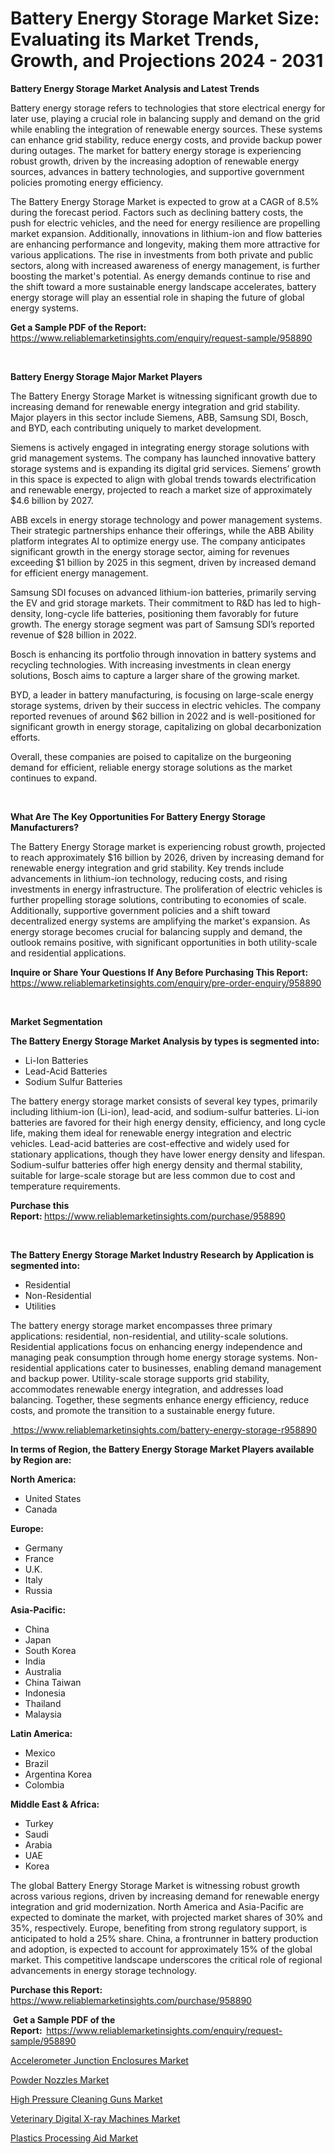 <p><h1>Battery Energy Storage Market Size: Evaluating its Market Trends, Growth, and Projections 2024 - 2031</h1></p><p><strong>Battery Energy Storage Market Analysis and Latest Trends</strong></p>
<p><p>Battery energy storage refers to technologies that store electrical energy for later use, playing a crucial role in balancing supply and demand on the grid while enabling the integration of renewable energy sources. These systems can enhance grid stability, reduce energy costs, and provide backup power during outages. The market for battery energy storage is experiencing robust growth, driven by the increasing adoption of renewable energy sources, advances in battery technologies, and supportive government policies promoting energy efficiency.</p><p>The Battery Energy Storage Market is expected to grow at a CAGR of 8.5% during the forecast period. Factors such as declining battery costs, the push for electric vehicles, and the need for energy resilience are propelling market expansion. Additionally, innovations in lithium-ion and flow batteries are enhancing performance and longevity, making them more attractive for various applications. The rise in investments from both private and public sectors, along with increased awareness of energy management, is further boosting the market's potential. As energy demands continue to rise and the shift toward a more sustainable energy landscape accelerates, battery energy storage will play an essential role in shaping the future of global energy systems.</p></p>
<p><strong>Get a Sample PDF of the Report:&nbsp;</strong> <a href="https://www.reliablemarketinsights.com/enquiry/request-sample/958890?utm_campaign=1496&utm_medium=2&utm_source=Github&utm_content=ia&utm_term=11102024&utm_id=battery-energy-storage">https://www.reliablemarketinsights.com/enquiry/request-sample/958890</a></p>
<p>&nbsp;</p>
<p><strong>Battery Energy Storage Major Market Players</strong></p>
<p><p>The Battery Energy Storage Market is witnessing significant growth due to increasing demand for renewable energy integration and grid stability. Major players in this sector include Siemens, ABB, Samsung SDI, Bosch, and BYD, each contributing uniquely to market development.</p><p>Siemens is actively engaged in integrating energy storage solutions with grid management systems. The company has launched innovative battery storage systems and is expanding its digital grid services. Siemens’ growth in this space is expected to align with global trends towards electrification and renewable energy, projected to reach a market size of approximately $4.6 billion by 2027.</p><p>ABB excels in energy storage technology and power management systems. Their strategic partnerships enhance their offerings, while the ABB Ability platform integrates AI to optimize energy use. The company anticipates significant growth in the energy storage sector, aiming for revenues exceeding $1 billion by 2025 in this segment, driven by increased demand for efficient energy management.</p><p>Samsung SDI focuses on advanced lithium-ion batteries, primarily serving the EV and grid storage markets. Their commitment to R&D has led to high-density, long-cycle life batteries, positioning them favorably for future growth. The energy storage segment was part of Samsung SDI’s reported revenue of $28 billion in 2022.</p><p>Bosch is enhancing its portfolio through innovation in battery systems and recycling technologies. With increasing investments in clean energy solutions, Bosch aims to capture a larger share of the growing market.</p><p>BYD, a leader in battery manufacturing, is focusing on large-scale energy storage systems, driven by their success in electric vehicles. The company reported revenues of around $62 billion in 2022 and is well-positioned for significant growth in energy storage, capitalizing on global decarbonization efforts.</p><p>Overall, these companies are poised to capitalize on the burgeoning demand for efficient, reliable energy storage solutions as the market continues to expand.</p></p>
<p>&nbsp;</p>
<p><strong>What Are The Key Opportunities For Battery Energy Storage Manufacturers?</strong></p>
<p><p>The Battery Energy Storage market is experiencing robust growth, projected to reach approximately $16 billion by 2026, driven by increasing demand for renewable energy integration and grid stability. Key trends include advancements in lithium-ion technology, reducing costs, and rising investments in energy infrastructure. The proliferation of electric vehicles is further propelling storage solutions, contributing to economies of scale. Additionally, supportive government policies and a shift toward decentralized energy systems are amplifying the market's expansion. As energy storage becomes crucial for balancing supply and demand, the outlook remains positive, with significant opportunities in both utility-scale and residential applications.</p></p>
<p><strong>Inquire or Share Your Questions If Any Before Purchasing This Report:</strong> <a href="https://www.reliablemarketinsights.com/enquiry/pre-order-enquiry/958890?utm_campaign=1496&utm_medium=2&utm_source=Github&utm_content=ia&utm_term=11102024&utm_id=battery-energy-storage">https://www.reliablemarketinsights.com/enquiry/pre-order-enquiry/958890</a></p>
<p>&nbsp;</p>
<p><strong>Market Segmentation</strong></p>
<p><strong>The Battery Energy Storage Market Analysis by types is segmented into:</strong></p>
<p><ul><li>Li-Ion Batteries</li><li>Lead-Acid Batteries</li><li>Sodium Sulfur Batteries</li></ul></p>
<p><p>The battery energy storage market consists of several key types, primarily including lithium-ion (Li-ion), lead-acid, and sodium-sulfur batteries. Li-ion batteries are favored for their high energy density, efficiency, and long cycle life, making them ideal for renewable energy integration and electric vehicles. Lead-acid batteries are cost-effective and widely used for stationary applications, though they have lower energy density and lifespan. Sodium-sulfur batteries offer high energy density and thermal stability, suitable for large-scale storage but are less common due to cost and temperature requirements.</p></p>
<p><strong>Purchase this Report:&nbsp;</strong><a href="https://www.reliablemarketinsights.com/purchase/958890?utm_campaign=1496&utm_medium=2&utm_source=Github&utm_content=ia&utm_term=11102024&utm_id=battery-energy-storage">https://www.reliablemarketinsights.com/purchase/958890</a></p>
<p>&nbsp;</p>
<p><strong>The Battery Energy Storage Market Industry Research by Application is segmented into:</strong></p>
<p><ul><li>Residential</li><li>Non-Residential</li><li>Utilities</li></ul></p>
<p><p>The battery energy storage market encompasses three primary applications: residential, non-residential, and utility-scale solutions. Residential applications focus on enhancing energy independence and managing peak consumption through home energy storage systems. Non-residential applications cater to businesses, enabling demand management and backup power. Utility-scale storage supports grid stability, accommodates renewable energy integration, and addresses load balancing. Together, these segments enhance energy efficiency, reduce costs, and promote the transition to a sustainable energy future.</p></p>
<p><a href="https://www.reliablemarketinsights.com/battery-energy-storage-r958890?utm_campaign=1496&utm_medium=2&utm_source=Github&utm_content=ia&utm_term=11102024&utm_id=battery-energy-storage">&nbsp;https://www.reliablemarketinsights.com/battery-energy-storage-r958890</a></p>
<p><strong>In terms of Region, the Battery Energy Storage Market Players available by Region are:</strong></p>
<p>
    <p> <strong> North America: </strong>
        <ul>
            <li>United States</li>
            <li>Canada</li>
        </ul>
        </p> 
    <p> <strong> Europe: </strong>
        <ul>
            <li>Germany</li>
            <li>France</li>
            <li>U.K.</li>
            <li>Italy</li>
            <li>Russia</li>
        </ul>
        </p> 
    <p> <strong> Asia-Pacific: </strong>
        <ul>
            <li>China</li>
            <li>Japan</li>
            <li>South Korea</li>
            <li>India</li>
            <li>Australia</li>
            <li>China Taiwan</li>
            <li>Indonesia</li>
            <li>Thailand</li>
            <li>Malaysia</li>
        </ul>
        </p> 
    <p> <strong> Latin America: </strong>
        <ul>
            <li>Mexico</li>
            <li>Brazil</li>
            <li>Argentina Korea</li>
            <li>Colombia</li>
        </ul>
        </p> 
    <p> <strong> Middle East & Africa: </strong>
        <ul>
            <li>Turkey</li>
            <li>Saudi</li>
            <li>Arabia</li>
            <li>UAE</li>
            <li>Korea</li>
        </ul>
    </p>
    </p>
<p><p>The global Battery Energy Storage Market is witnessing robust growth across various regions, driven by increasing demand for renewable energy integration and grid modernization. North America and Asia-Pacific are expected to dominate the market, with projected market shares of 30% and 35%, respectively. Europe, benefiting from strong regulatory support, is anticipated to hold a 25% share. China, a frontrunner in battery production and adoption, is expected to account for approximately 15% of the global market. This competitive landscape underscores the critical role of regional advancements in energy storage technology.</p></p>
<p><strong>Purchase this Report: </strong><a href="https://www.reliablemarketinsights.com/purchase/958890?utm_campaign=1496&utm_medium=2&utm_source=Github&utm_content=ia&utm_term=11102024&utm_id=battery-energy-storage">https://www.reliablemarketinsights.com/purchase/958890</a></p>
<p>&nbsp;<strong>Get a Sample PDF of the Report:&nbsp;&nbsp;</strong><a href="https://www.reliablemarketinsights.com/enquiry/request-sample/958890?utm_campaign=1496&utm_medium=2&utm_source=Github&utm_content=ia&utm_term=11102024&utm_id=battery-energy-storage">https://www.reliablemarketinsights.com/enquiry/request-sample/958890</a></p>
<p><strong></strong></p>
<p><p><a href="https://www.linkedin.com/pulse/driving-market-forces-accelerometer-junction-enclosures-uir8c?utm_campaign=1496&utm_medium=2&utm_source=Github&utm_content=ia&utm_term=11102024&utm_id=battery-energy-storage">Accelerometer Junction Enclosures Market</a></p><p><a href="https://www.linkedin.com/pulse/global-powder-nozzles-market-share-growth-opportunities-hfwle?utm_campaign=1496&utm_medium=2&utm_source=Github&utm_content=ia&utm_term=11102024&utm_id=battery-energy-storage">Powder Nozzles Market</a></p><p><a href="https://www.linkedin.com/pulse/high-pressure-cleaning-guns-market-emerging-trends-future-prospects-rojae?utm_campaign=1496&utm_medium=2&utm_source=Github&utm_content=ia&utm_term=11102024&utm_id=battery-energy-storage">High Pressure Cleaning Guns Market</a></p><p><a href="https://www.linkedin.com/pulse/regional-adaptations-global-veterinary-digital-x-ray-9nbnc?utm_campaign=1496&utm_medium=2&utm_source=Github&utm_content=ia&utm_term=11102024&utm_id=battery-energy-storage">Veterinary Digital X-ray Machines Market</a></p><p><a href="https://www.linkedin.com/pulse/plastics-processing-aid-market-essentials-key-players-demand-iwljc?utm_campaign=1496&utm_medium=2&utm_source=Github&utm_content=ia&utm_term=11102024&utm_id=battery-energy-storage">Plastics Processing Aid Market</a></p></p>